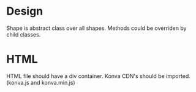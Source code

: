 # Design

Shape is abstract class over all shapes.
Methods could be overriden by child classes.

# HTML 

HTML file should have a div container.
Konva CDN's should be imported.(konva.js and konva.min.js)

